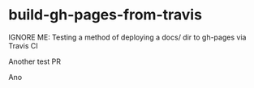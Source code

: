 # build-gh-pages-from-travis
IGNORE ME: Testing a method of deploying a docs/ dir to gh-pages via Travis CI


Another test PR

Ano
